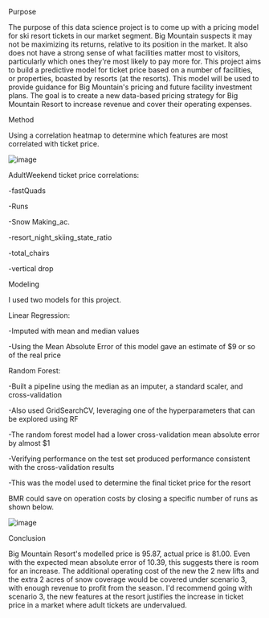 Purpose

The purpose of this data science project is to come up with a pricing model for ski resort tickets in our market segment. Big Mountain suspects it may not be maximizing its returns, relative to its position in the market. It also does not have a strong sense of what facilities matter most to visitors, particularly which ones they're most likely to pay more for. This project aims to build a predictive model for ticket price based on a number of facilities, or properties, boasted by resorts (at the resorts). This model will be used to provide guidance for Big Mountain's pricing and future facility investment plans. The goal is to create a new data-based pricing strategy for Big Mountain Resort to increase revenue and cover their operating expenses.

Method

Using a correlation heatmap to determine which features are most correlated with ticket price.

![image](https://user-images.githubusercontent.com/72377927/121642621-624ace80-ca56-11eb-87b3-60cb6fb34088.png)

AdultWeekend ticket price correlations:

-fastQuads

-Runs

-Snow Making_ac. 

-resort_night_skiing_state_ratio

-total_chairs

-vertical drop

Modeling

I used two models for this project.

Linear Regression:

-Imputed with mean and median values

-Using the Mean Absolute Error of this model gave an estimate of $9 or so of the real price

Random Forest:

-Built a pipeline using the median as an imputer, a standard scaler, and cross-validation

-Also used GridSearchCV, leveraging one of the hyperparameters that can be explored using RF

-The random forest model had a lower cross-validation mean absolute error by almost $1 

-Verifying performance on the test set produced performance consistent with the cross-validation results

-This was the model used to determine the final ticket price for the resort

BMR could save on operation costs by closing a specific number of runs as shown below.

![image](https://user-images.githubusercontent.com/72377927/121643766-d174f280-ca57-11eb-943a-5f995c14c41f.png)

Conclusion

Big Mountain Resort's modelled price is $95.87$, actual price is $81.00$. Even with the expected mean absolute error of $10.39$, this suggests there is room for an increase. The additional operating cost of the new the 2 new lifts and the extra 2 acres of snow coverage would be covered under scenario 3, with enough revenue to profit from the season. I'd recommend going with scenario 3, the new features at the resort justifies the increase in ticket price in a market where adult tickets are undervalued.
